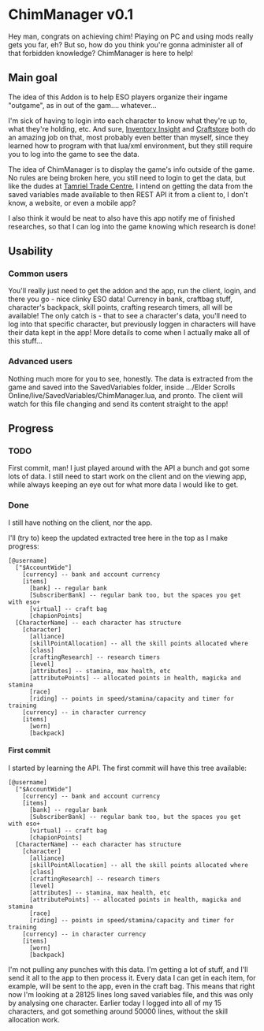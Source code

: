 # ChimManager v0.1

Hey man, congrats on achieving chim! Playing on PC and using mods really gets you far, eh? But so, how do you think you're gonna administer all of that forbidden knowledge? ChimManager is here to help!

## Main goal

The idea of this Addon is to help ESO players organize their ingame "outgame", as in out of the gam.... whatever...

I'm sick of having to login into each character to know what they're up to, what they're holding, etc. And sure, [Inventory Insight](https://www.esoui.com/downloads/info731-InventoryInsight.html) and [Craftstore](https://www.esoui.com/downloads/info1590-CraftStoreMorrowind.html) both do an amazing job on that, most probably even better than myself, since they learned how to program with that lua/xml environment, but they still require you to log into the game to see the data.

The idea of ChimManager is to display the game's info outside of the game. No rules are being broken here, you still need to login to get the data, but like the dudes at [Tamriel Trade Centre](https://tamrieltradecentre.com/), I intend on getting the data from the saved variables made available to then REST API it from a client to, I don't know, a website, or even a mobile app?

I also think it would be neat to also have this app notify me of finished researches, so that I can log into the game knowing which research is done!

## Usability

### Common users

You'll really just need to get the addon and the app, run the client, login, and there you go - nice clinky ESO data! Currency in bank, craftbag stuff, character's backpack, skill points, crafting research timers, all will be available! The only catch is - that to see a character's data, you'll need to log into that specific character, but previously loggen in characters will have their data kept in the app! More details to come when I actually make all of this stuff...

### Advanced users

Nothing much more for you to see, honestly. The data is extracted from the game and saved into the SavedVariables folder, inside .../Elder Scrolls Online/live/SavedVariables/ChimManager.lua, and pronto. The client will watch for this file changing and send its content straight to the app!

## Progress

### TODO

First commit, man! I just played around with the API a bunch and got some lots of data. I still need to start work on the client and on the viewing app, while always keeping an eye out for what more data I would like to get.

### Done

I still have nothing on the client, nor the app.

I'll (try to) keep the updated extracted tree here in the top as I make progress:
```
[@username]
  ["$AccountWide"]
    [currency] -- bank and account currency
    [items]
      [bank] -- regular bank
      [SubscriberBank] -- regular bank too, but the spaces you get with eso+
      [virtual] -- craft bag
      [chapionPoints]
  [CharacterName] -- each character has structure
    [character]
      [alliance]
      [skillPointAllocation] -- all the skill points allocated where
      [class]
      [craftingResearch] -- research timers
      [level]
      [attributes] -- stamina, max health, etc
      [attributePoints] -- allocated points in health, magicka and stamina
      [race]
      [riding] -- points in speed/stamina/capacity and timer for training
    [currency] -- in character currency
    [items]
      [worn]
      [backpack]
```

#### First commit

I started by learning the API. The first commit will have this tree available:
```
[@username]
  ["$AccountWide"]
    [currency] -- bank and account currency
    [items]
      [bank] -- regular bank
      [SubscriberBank] -- regular bank too, but the spaces you get with eso+
      [virtual] -- craft bag
      [chapionPoints]
  [CharacterName] -- each character has structure
    [character]
      [alliance]
      [skillPointAllocation] -- all the skill points allocated where
      [class]
      [craftingResearch] -- research timers
      [level]
      [attributes] -- stamina, max health, etc
      [attributePoints] -- allocated points in health, magicka and stamina
      [race]
      [riding] -- points in speed/stamina/capacity and timer for training
    [currency] -- in character currency
    [items]
      [worn]
      [backpack]
```
I'm not pulling any punches with this data. I'm getting a lot of stuff, and I'll send it all to the app to then process it. Every data I can get in each item, for example, will be sent to the app, even in the craft bag. This means that right now I'm looking at a 28125 lines long saved variables file, and this was only by analysing one character. Earlier today I logged into all of my 15 characters, and got something around 50000 lines, without the skill allocation work.
